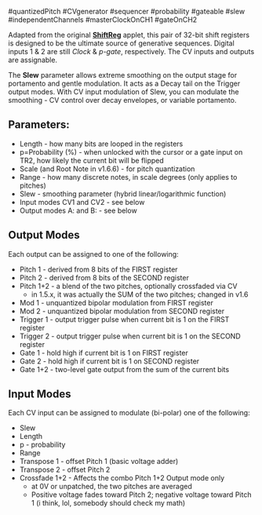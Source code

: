 #quantizedPitch #CVgenerator #sequencer #probability #gateable #slew #independentChannels #masterClockOnCH1 #gateOnCH2 

Adapted from the original [**ShiftReg**](https://github.com/Chysn/O_C-HemisphereSuite/wiki/Shift-Register-(formerly-Turing)) applet, this pair of 32-bit shift registers is designed to be the ultimate source of generative sequences. Digital inputs 1 & 2 are still _Clock_ & _p-gate_, respectively. The CV inputs and outputs are assignable.

The **Slew** parameter allows extreme smoothing on the output stage for portamento and gentle modulation. It acts as a Decay tail on the Trigger output modes. With CV input modulation of Slew, you can modulate the smoothing - CV control over decay envelopes, or variable portamento.

## Parameters:
* Length - how many bits are looped in the registers
* p=Probability (%) - when unlocked with the cursor or a gate input on TR2, how likely the current bit will be flipped
* Scale (and Root Note in v1.6.6) - for pitch quantization
* Range - how many discrete notes, in scale degrees (only applies to pitches)
* Slew - smoothing parameter (hybrid linear/logarithmic function)
* Input modes CV1 and CV2 - see below
* Output modes A: and B: - see below

## Output Modes
Each output can be assigned to one of the following:
* Pitch 1 - derived from 8 bits of the FIRST register
* Pitch 2 - derived from 8 bits of the SECOND register
* Pitch 1+2 - a blend of the two pitches, optionally crossfaded via CV
  - in 1.5.x, it was actually the SUM of the two pitches; changed in v1.6
* Mod 1 - unquantized bipolar modulation from FIRST register
* Mod 2 - unquantized bipolar modulation from SECOND register
* Trigger 1 - output trigger pulse when current bit is 1 on the FIRST register
* Trigger 2 - output trigger pulse when current bit is 1 on the SECOND register
* Gate 1 - hold high if current bit is 1 on FIRST register
* Gate 2 - hold high if current bit is 1 on SECOND register
* Gate 1+2 - two-level gate output from the sum of the current bits

## Input Modes
Each CV input can be assigned to modulate (bi-polar) one of the following:
* Slew
* Length
* p - probability
* Range
* Transpose 1 - offset Pitch 1 (basic voltage adder)
* Transpose 2 - offset Pitch 2
* Crossfade 1+2 - Affects the combo Pitch 1+2 Output mode only
  - at 0V or unpatched, the two pitches are averaged
  - Positive voltage fades toward Pitch 2; negative voltage toward Pitch 1 (i think, lol, somebody should check my math)
